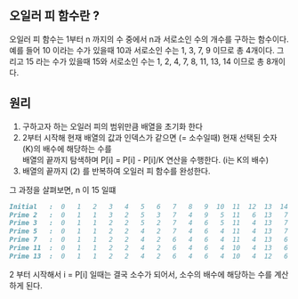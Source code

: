 

## 오일러 피 함수란 ?

오일러 피 함수는 1부터 n 까지의 수 중에서 n과 서로소인 수의 개수를 구하는 함수이다.
예를 들어 10 이라는 수가 있을때 10과 서로소인 수는 1, 3, 7, 9 이므로 총 4개이다.
그리고 15 라는 수가 있을때 15와 서로소인 수는 1, 2, 4, 7, 8, 11, 13, 14 이므로 총 8개이다.

## 원리

1. 구하고자 하는 오일러 피의 범위만큼 배열을 초기화 한다
2. 2부터 시작해 현재 배열의 값과 인덱스가 같으면 (= 소수일때) 현재 선택된 숫자 (K)의 배수에 해당하는 수를 <br>
배열의 끝까지 탐색하며 P\[i] = P[i] - P\[i]/K 연산을 수행한다. (i는 K의 배수)
3. 배열의 끝까지 (2) 를 반복하여 오일러 피 함수를 완성한다.

그 과정을 살펴보면, n 이 15 일떄

``` markdown
Initial   :  0   1   2   3   4   5   6   7   8   9  10  11  12  13  14  15
Prime 2   :  0   1   1   3   2   5   3   7   4   9   5  11   6  13   7  15
Prime 3   :  0   1   1   2   2   5   2   7   4   6   5  11   4  13   7  10
Prime 5   :  0   1   1   2   2   4   2   7   4   6   4  11   4  13   7   8
Prime 7   :  0   1   1   2   2   4   2   6   4   6   4  11   4  13   6   8
Prime 11  :  0   1   1   2   2   4   2   6   4   6   4  10   4  13   6   8
Prime 13  :  0   1   1   2   2   4   2   6   4   6   4  10   4  12   6   8
```

2 부터 시작해서 i = P\[i] 일때는 결국 소수가 되어서, 소수의 배수에 해당하는 수를 계산하게 된다.

